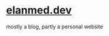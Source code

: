# [elanmed.dev](https://elanmed.dev)

mostly a blog, partly a personal website

<!--
todo:
- basic analytics
-->
